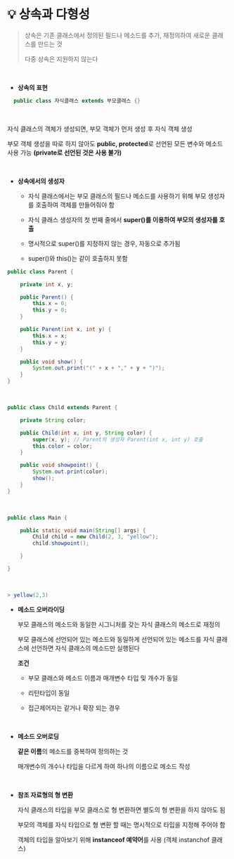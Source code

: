 # 💡 **상속과 다형성**

> 상속은 기존 클래스에서 정의된 필드나 메소드를 추가, 재정의하여 새로운 클래스를 만드는 것
>
> 다중 상속은 지원하지 않는다

<br>

- **상속의 표현**

```java
  public class 자식클래스 extends 부모클래스 {}
```

<br>

  자식 클래스의 객체가 생성되면, 부모 객체가 먼저 생성 후 자식 객체 생성

  부모 객체 생성을 따로 하지 않아도 **public, protected**로 선언된 모든 변수와 메소드 사용 가능
  **(private로 선언된 것은 사용 불가)**

<br>

- **상속에서의 생성자**

  - 자식 클래스에서는 부모 클래스의 필드나 메소드를 사용하기 위해 부모 생성자를 호출하여 객체를 만들어줘야 함

  - 자식 클래스 생성자의 첫 번째 줄에서 **super()를 이용하여 부모의 생성자를 호출**

  - 명시적으로 super()를 지정하지 않는 경우, 자동으로 추가됨

  - super()와 this()는 같이 호출하지 못함

```java
public class Parent {

	private int x, y;

	public Parent() {
		this.x = 0;
		this.y = 0;
	}

	public Parent(int x, int y) {
		this.x = x;
		this.y = y;
	}

	public void show() {
		System.out.print("(" + x + "," + y + ")");
	}
}
```
<br>

```java
public class Child extends Parent {

	private String color;

	public Child(int x, int y, String color) {
		super(x, y); // Parent의 생성자 Parent(int x, int y) 호출
		this.color = color;
	}

	public void showpoint() {
		System.out.print(color);
		show();
	}
}
```
<br>

```java
public class Main {

	public static void main(String[] args) {
		Child child = new Child(2, 3, "yellow");
		child.showpoint();

	}

}
```
<br>

```java
> yellow(2,3)
```


- **메소드 오버라이딩**

   부모 클래스의 메소드와 동일한 시그니처를 갖는 자식 클래스의 메소드로 재정의
   
   부모 클래스에 선언되어 있는 메소드와 동일하게 선언되어 있는 메소드를 자식 클래스에 선언하면 자식 클래스의 메소드만 실행된다

	 **조건**
 	 - 부모 클래스와 메소드 이름과 매개변수 타입 및 개수가 동일

  	 - 리턴타입이 동일

 	 - 접근제어자는 같거나 확장 되는 경우

<br>

- **메소드 오버로딩**

    **같은 이름**의 메소드를 중복하여 정의하는 것
    
    매개변수의 개수나 타입을 다르게 하여 하나의 이름으로 메소드 작성 
    
<br>

- **참조 자료형의 형 변환**

    자식 클래스의 타입을 부모 클래스로 형 변환하면 별도의 형 변환을 하지 않아도 됨
    
    부모의 객체를 자식 타입으로 형 변환 할 때는 명시적으로 타입을 지정해 주어야 함
    
    객체의 타입을 알아보기 위해 **instanceof 예약어**를 사용 (객체 instanchof 클래스)

    
